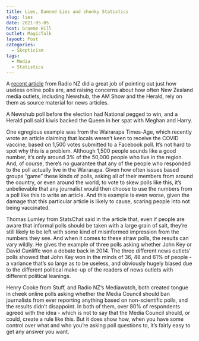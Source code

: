 ```yaml
---
title: Lies, Damned Lies and shonky Statistics
slug: lies
date: 2021-05-05
host: Graeme Hill
outlet: MagicTalk
layout: Post
categories:
  - Skepticism
tags:
  - Media
  - Statistics
---
```


A [recent article](https://www.rnz.co.nz/national/programmes/mediawatch/audio/2018793607/the-news-stories-making-readers-dumber) from Radio NZ did a great job of pointing out just how useless online polls are, and raising concerns about how often New Zealand media outlets, including Newshub, the AM Show and the Herald, rely on them as source material for news articles.

<!-- more -->

A Newshub poll before the election had National pegged to win, and a Herald poll said kiwis backed the Queen in her spat with Meghan and Harry.

One egregious example was from the Wairarapa Times-Age, which recently wrote an article claiming that locals weren’t keen to receive the COVID vaccine, based on 1,500 votes submitted to a Facebook poll. It’s not hard to spot why this is a problem. Although 1,500 people sounds like a good number, it’s only around 3% of the 50,000 people who live in the region. And, of course, there’s no guarantee that any of the people who responded to the poll actually live in the Wairarapa. Given how often issues based groups “game” these kinds of polls, asking all of their members from around the country, or even around the world, to vote to skew polls like this, it’s unbelievable that any journalist would then choose to use the numbers from a poll like this to write an article. And this example is even worse, given the damage that this particular article is likely to cause, scaring people into not being vaccinated.

Thomas Lumley from StatsChat said in the article that, even if people are aware that informal polls should be taken with a large grain of salt, they’re still likely to be left with some kind of misinformed impression from the numbers they see. And when it comes to these straw polls, the results can vary wildly. He gives the example of three polls asking whether John Key or David Cunliffe won a debate back in 2014. The three different news outlets’ polls showed that John Key won in the minds of 36, 48 and 61% of people - a variance that’s so large as to be useless, and obviously hugely biased due to the different political make-up of the readers of news outlets with different political leanings.

Henry Cooke from Stuff, and Radio NZ’s Mediawatch, both created tongue in cheek online polls asking whether the Media Council should ban journalists from ever reporting anything based on non-scientific polls, and the results didn’t disappoint. In both of them, over 80% of respondents agreed with the idea - which is not to say that the Media Council should, or could, create a rule like this. But it does show how, when you have some control over what and who you’re asking poll questions to, it’s fairly easy to get any answer you want.
